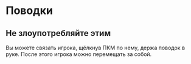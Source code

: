 # Поводки

## Не злоупотребляйте этим

Вы можете связать игрока, щёлкнув ПКМ по нему, держа поводок в руке. После этого игрока можно перемещать за собой.  
